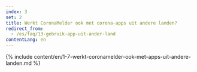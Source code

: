 ```yaml
---
index: 3
set: 2
title: Werkt CoronaMelder ook met corona-apps uit andere landen?
redirect_from: 
  - /es/faq/13-gebruik-app-uit-ander-land
contentLang: en
---
```

{% include content/en/1-7-werkt-coronamelder-ook-met-apps-uit-andere-landen.md %}
